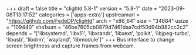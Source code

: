 +++
draft = false
title = "clightd 5.8-1"
version = "5.8-1"
date = "2023-09-08T13:17:52"
categories = ['apps-extra']
upstreamurl = "https://github.com/FedeDP/clightd"
arch = "x86_64"
size = "34884"
usize = "109440"
sha1sum = "46be7605cb0879d7461daa7cdf50d94b982cc2c2"
depends = "['libsystemd', 'libx11', 'libxrandr', 'libxext', 'polkit', 'libjpeg-turbo', 'libusb', 'libdrm', 'wayland', 'libmodule']"
+++
Bus interface to change screen brightness and capture frames from webcam.